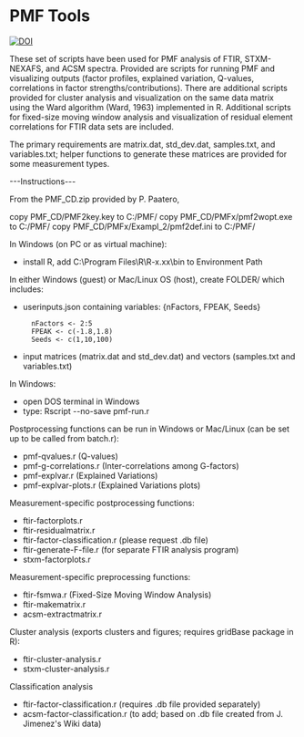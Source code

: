 PMF Tools
===

[![DOI](https://zenodo.org/badge/19334/stakahama/pmf-tools.svg)](https://zenodo.org/badge/latestdoi/19334/stakahama/pmf-tools)

These set of scripts have been used for PMF analysis of FTIR, STXM-NEXAFS, and ACSM spectra. Provided are scripts for running PMF and visualizing outputs (factor profiles, explained variation, Q-values, correlations in factor strengths/contributions). There are additional scripts provided for cluster analysis and visualization on the same data matrix using the Ward algorithm (Ward, 1963) implemented in R. Additional scripts for fixed-size moving window analysis and visualization of residual element correlations for FTIR data sets are included.

The primary requirements are matrix.dat, std_dev.dat, samples.txt, and variables.txt; helper functions to generate these matrices are provided for some measurement types.

---Instructions---

From the PMF_CD.zip provided by P. Paatero,

copy PMF_CD/PMF2key.key to C:/PMF/
copy PMF_CD/PMFx/pmf2wopt.exe to C:/PMF/
copy PMF_CD/PMFx/Exampl_2/pmf2def.ini to C:/PMF/

In Windows (on PC or as virtual machine):
- install R, add C:\Program Files\R\R-x.xx\bin to Environment Path

In either Windows (guest) or Mac/Linux OS (host), create FOLDER/ which includes:
- userinputs.json containing variables: {nFactors, FPEAK, Seeds}

		nFactors <- 2:5
		FPEAK <- c(-1.8,1.8)
		Seeds <- c(1,10,100)

- input matrices (matrix.dat and std_dev.dat) and vectors (samples.txt and variables.txt)

In Windows:
- open DOS terminal in Windows
- type: Rscript --no-save pmf-run.r

Postprocessing functions can be run in Windows or Mac/Linux (can be set up to be called from batch.r):
- pmf-qvalues.r (Q-values)
- pmf-g-correlations.r (Inter-correlations among G-factors)
- pmf-explvar.r (Explained Variations)
- pmf-explvar-plots.r (Explained Variations plots)

Measurement-specific postprocessing functions:
- ftir-factorplots.r
- ftir-residualmatrix.r
- ftir-factor-classification.r (please request .db file)
- ftir-generate-F-file.r (for separate FTIR analysis program)
- stxm-factorplots.r

Measurement-specific preprocessing functions:
- ftir-fsmwa.r (Fixed-Size Moving Window Analysis)
- ftir-makematrix.r
- acsm-extractmatrix.r

Cluster analysis (exports clusters and figures; requires gridBase package in R):
- ftir-cluster-analysis.r
- stxm-cluster-analysis.r

Classification analysis
- ftir-factor-classification.r (requires .db file provided separately)
- acsm-factor-classification.r (to add; based on .db file created from J. Jimenez's Wiki data)
